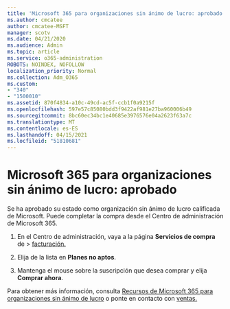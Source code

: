 ```yaml
---
title: 'Microsoft 365 para organizaciones sin ánimo de lucro: aprobado '
ms.author: cmcatee
author: cmcatee-MSFT
manager: scotv
ms.date: 04/21/2020
ms.audience: Admin
ms.topic: article
ms.service: o365-administration
ROBOTS: NOINDEX, NOFOLLOW
localization_priority: Normal
ms.collection: Adm_O365
ms.custom:
- "340"
- "1500010"
ms.assetid: 870f4834-a10c-49cd-ac5f-ccb1f0a9215f
ms.openlocfilehash: 597e57c85080bdd3f9422af981e27ba960006b49
ms.sourcegitcommit: 8bc60ec34bc1e40685e3976576e04a2623f63a7c
ms.translationtype: MT
ms.contentlocale: es-ES
ms.lasthandoff: 04/15/2021
ms.locfileid: "51810681"
---
```

# <a name="microsoft-365-for-nonprofits---approved"></a>Microsoft 365 para organizaciones sin ánimo de lucro: aprobado

Se ha aprobado su estado como organización sin ánimo de lucro calificada de Microsoft. Puede completar la compra desde el Centro de administración de Microsoft 365.

1. En el Centro de administración, vaya a la página **Servicios de compra** de \> [facturación.](https://go.microsoft.com/fwlink/p/?linkid=868433)

2. Elija de la lista en **Planes no aptos**.

3. Mantenga el mouse sobre la suscripción que desea comprar y elija **Comprar ahora**.

Para obtener más información, consulta [Recursos de Microsoft 365 para organizaciones sin ánimo de lucro](https://www.microsoft.com/nonprofits/microsoft-365) o ponte en contacto con [ventas.](https://www.microsoft.com/nonprofits/contact-us)
